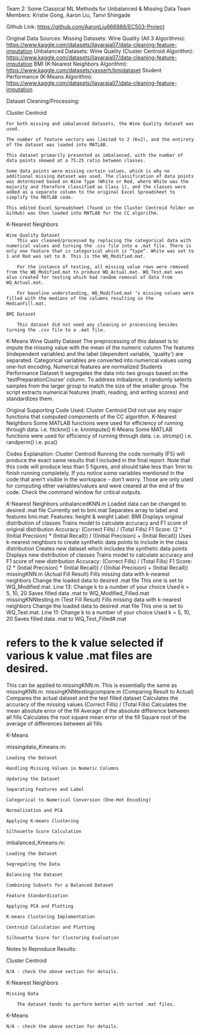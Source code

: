 Team 2: Some Classical ML Methods for Unbalanced & Missing Data
	Team Members: Kristie Gong, Aaron Liu, Tanvi Shingade

Github Link: https://github.com/AaronLiu666888/EC503-Project

Original Data Sources: 
Missing Datasets:
Wine Quality (All 3 Algorithms):
https://www.kaggle.com/datasets/ilayaraja07/data-cleaning-feature-imputation
Unbalanced Datasets:
Wine Quality (Cluster Centroid Algorithm):
https://www.kaggle.com/datasets/ilayaraja07/data-cleaning-feature-imputation
BMI (K-Nearest Neighbors Algorithm):
https://www.kaggle.com/datasets/yasserh/bmidataset
Student Performance (K-Means Algorithm):
https://www.kaggle.com/datasets/ilayaraja07/data-cleaning-feature-imputation 

Dataset Cleaning/Processing:

Cluster Centroid

	For both missing and imbalanced datasets, the Wine Quality dataset was used. 
 
	The number of feature vectors was limited to 2 (K=2), and the entirety of the dataset was loaded into MATLAB. 
 
	This dataset primarily presented as imbalanced, with the number of data points skewed at a 75:25 ratio between classes. 
 
	Some data points were missing certain values, which is why no additional missing dataset was used. The classification of data points was determined based on Wine Type (White or Red, where White was the majority and therefore classified as Class 1), and the classes were added as a separate column to the original Excel Spreadsheet to simplify the MATLAB code.
 	
  	This edited Excel Spreadsheet (found in the Cluster Centroid folder on GitHub) was then loaded into MATLAB for the CC algorithm. 
   
K-Nearest Neighbors

	Wine Quality Dataset
		This was cleaned/processed by replacing the categorical data with numerical values and turning the .csv file into a .mat file. There is only one feature that is categorical which is “type”. White was set to 1 and Red was set to 0. This is the WQ_Modified.mat.
  
		For the instance of testing, all missing value rows were removed from the WQ_Modified.mat to produce WQ_Actual.mat. WQ_Test.mat was also created for testing which had random removal of data from WQ_Actual.mat.
  
		For baseline understanding, WQ_Modified.mat ‘s missing values were filled with the medians of the columns resulting in the MedianFill.mat.
  
	BMI Dataset
 
		This dataset did not need any cleaning or processing besides turning the .csv file to a .mat file.
K-Means
Wine Quality Dataset
The preprocessing of this dataset is to impute the missing value with the mean of the numeric column
The features (independent variables) and the label (dependent variable, 'quality') are separated.
Categorical variables are converted into numerical values using one-hot encoding. 
Numerical features are normalized
Students Performance Dataset
It segregates the data into two groups based on the 'testPreparationCourse' column.
To address imbalance, it randomly selects samples from the larger group to match the size of the smaller group.
The script extracts numerical features (math, reading, and writing scores) and standardizes them.

Original Supporting Code Used:
Cluster Centroid
Did not use any major functions that computed components of the CC algorithm.
K-Nearest Neighbors
Some MATLAB functions were used for efficiency of running through data. 
i.e. fitcknn()
i.e. knnimpute()
K-Means
Some MATLAB functions were used for efficiency of running through data. 
i.e. strcmp()
i.e. randperm()
i.e. pca()

Codes Explanation:
Cluster Centroid
Running the code normally (F5) will produce the exact same results that I included in the final report. Note that this code will produce less than 5 figures, and should take less than 1min to finish running completely. If you notice some variables mentioned in the code that aren’t visible in the workspace - don’t worry. Those are only used for computing other variables/values and were cleared at the end of the code. Check the command window for critical outputs. 

K-Nearest Neighbors
unbalancedKNN.m
Loaded data can be changed to desired .mat file
Currently set to bmi.mat
Separates array to label and features
bmi.mat: 
Features: height & weight Label: BMI
Displays original distribution of classes 
Trains model to calculate accuracy and F1 score of original distribution
Accuracy: (Correct Fills) / (Total Fills)
F1 Score: (2 * (Initial Precision) * (Initial Recall)) / ((Initial Precision) + (Initial Recall))
Uses k-nearest neighbors to create synthetic data points to include in the class distribution
Creates new dataset which includes the synthetic data points
Displays new distribution of classes
Trains model to calculate accuracy and F1 score of new distribution
Accuracy: (Correct Fills) / (Total Fills)
F1 Score: (2 * (Initial Precision) * (Initial Recall)) / ((Initial Precision) + (Initial Recall))
missingKNN.m (Actual Fill Result)
Fills missing data with k-nearest neighbors
Change the loaded data to desired .mat file
This one is set to WQ_Modified.mat.
Line 13: Change k to a number of your choice
Used k = 5, 10, 20
Saves filled data .mat to WQ_Modified_Filled.mat
missingKNNtesting.m (Test Fill Result)
Fills missing data with k-nearest neighbors
Change the loaded data to desired .mat file 
This one is set to WQ_Test.mat.
Line 11: Change k to a number of your choice
Used k = 5, 10, 20
Saves filled data .mat to WQ_Test_Filled#.mat
# refers to the k value selected if various k value .mat files are desired.
This can be applied to missingKNN.m.
This is essentially the same as missingKNN.m.
missingKNNtestingcompare.m (Comparing Result to Actual)
Compares the actual dataset and the test filled dataset
Calculates the accuracy of the missing values
(Correct Fills) / (Total Fills)
Calculates the mean absolute error of the fill
Average of the absolute difference between all fills
Calculates the root square mean error of the fill
Square root of the average of differences between all fills

K-Means

missingdata_Kmeans.m:
	
 	Loading the Dataset
 
	Handling Missing Values in Numeric Columns
 
	Updating the Dataset
 
	Separating Features and Label
 
	Categorical to Numerical Conversion (One-Hot Encoding)
 
	Normalization and PCA
 
	Applying K-means Clustering
 
	Silhouette Score Calculation
 
imbalanced_Kmeans.m:

	Loading the Dataset
 
	Segregating the Data
 
	Balancing the Dataset
 
	Combining Subsets for a Balanced Dataset
 
	Feature Standardization
 
	Applying PCA and Plotting
 
	K-means Clustering Implementation
 
	Centroid Calculation and Plotting
 
	Silhouette Score for Clustering Evaluation

Notes to Reproduce Results:

Cluster Centroid

	N/A - check the above section for details. 

K-Nearest Neighbors

	Missing Data

		The dataset tends to perform better with sorted .mat files.

K-Means

	N/A - check the above section for details. 
